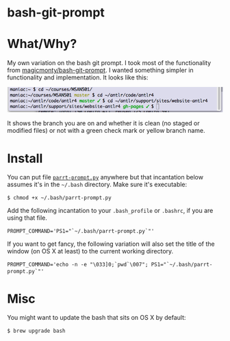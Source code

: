 bash-git-prompt
===============

# What/Why?

My own variation on the bash git prompt. I took most of the functionality
from [magicmonty/bash-git-prompt](https://github.com/magicmonty/bash-git-prompt/blob/master/gitstatus.py). I wanted something simpler in functionality and implementation. It looks like this:

![parrt prompt](parrt-bash-git-snapshot.png)

It shows the branch you are on and whether it is clean (no staged or modified files) or not with a green check mark or yellow branch name.

# Install

You can put file [`parrt-prompt.py`](https://github.com/parrt/bash-git-prompt/blob/master/parrt-prompt.py) anywhere but that incantation below assumes it's in the `~/.bash` directory. Make sure it's executable:

```
$ chmod +x ~/.bash/parrt-prompt.py
```

Add the following incantation to your `.bash_profile` or `.bashrc`, if you are using that file.

```
PROMPT_COMMAND='PS1="`~/.bash/parrt-prompt.py`"'
```

If you want to get fancy, the following variation will also set the title of the window (on OS X at least) to the current working directory.

```
PROMPT_COMMAND='echo -n -e "\033]0;`pwd`\007"; PS1="`~/.bash/parrt-prompt.py`"'
```

# Misc

You might want to update the bash that sits on OS X by default:

```
$ brew upgrade bash
```
